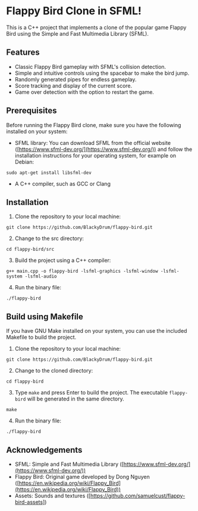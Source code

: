 # Flappy Bird Clone in SFML!
This is a C++ project that implements a clone of the popular game Flappy Bird using the Simple and Fast Multimedia Library (SFML).

## Features
-   Classic Flappy Bird gameplay with SFML's collision detection.
-   Simple and intuitive controls using the spacebar to make the bird jump.
-   Randomly generated pipes for endless gameplay.
-   Score tracking and display of the current score.
-   Game over detection with the option to restart the game.

## Prerequisites
Before running the Flappy Bird clone, make sure you have the following installed on your system:
-   SFML library: You can download SFML from the official website ([https://www.sfml-dev.org/](https://www.sfml-dev.org/)) and follow the installation instructions for your operating system, for example on Debian:
```
sudo apt-get install libsfml-dev
```
- A C++ compiler, such as GCC or Clang
 
## Installation
1. Clone the repository to your local machine:
```
git clone https://github.com/BlackyDrum/flappy-bird.git
```
2. Change to the src directory:
```
cd flappy-bird/src
```
3. Build the project using a C++ compiler:
```
g++ main.cpp -o flappy-bird -lsfml-graphics -lsfml-window -lsfml-system -lsfml-audio
```
4. Run the binary file:
```
./flappy-bird
```
## Build using Makefile
If you have GNU Make installed on your system, you can use the included Makefile to build the project.

1. Clone the repository to your local machine:
```
git clone https://github.com/BlackyDrum/flappy-bird.git
```
2. Change to the cloned directory:
```
cd flappy-bird
```
3. Type ``make`` and press Enter to build the project. The executable ``flappy-bird`` will be generated in the same directory.
```
make
```
4. Run the binary file:
```
./flappy-bird
```

## Acknowledgements

-   SFML: Simple and Fast Multimedia Library ([https://www.sfml-dev.org/](https://www.sfml-dev.org/))
-   Flappy Bird: Original game developed by Dong Nguyen ([https://en.wikipedia.org/wiki/Flappy_Bird](https://en.wikipedia.org/wiki/Flappy_Bird))
-   Assets: Sounds and textures ([https://github.com/samuelcust/flappy-bird-assets])
